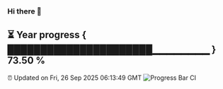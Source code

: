 ### Hi there 👋
⏳ Year progress { ██████████████████████▁▁▁▁▁▁▁▁ } 73.50 %
---
⏰ Updated on Fri, 26 Sep 2025 06:13:49 GMT
![Progress Bar CI](https://github.com/Moyi321/Moyi321/workflows/Progress%20Bar%20CI/badge.svg)
